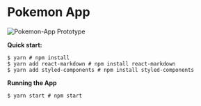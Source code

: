 # Pokemon App

![Pokemon-App Prototype](https://github.com/ShreyaDhir/Pokemon-App/blob/main/public/pa.png?raw=true)

**Quick start:**

```
$ yarn # npm install
$ yarn add react-markdown # npm install react-markdown
$ yarn add styled-components # npm install styled-components
````

**Running the App**
```
$ yarn start # npm start
```
